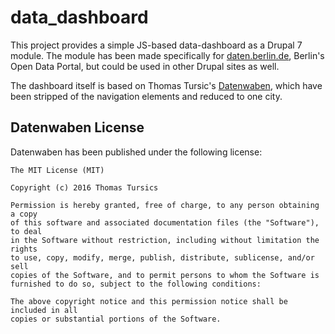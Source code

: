 # data_dashboard

This project provides a simple JS-based data-dashboard as a Drupal 7 module. The module has been made specifically for [daten.berlin.de](http://daten.berlin.de), Berlin's Open Data Portal, but could be used in other Drupal sites as well.

The dashboard itself is based on Thomas Tursic's [Datenwaben](https://github.com/tursics/data-dashboard), which have been stripped of the navigation elements and reduced to one city.

## Datenwaben License

Datenwaben has been published under the following license:

```
The MIT License (MIT)

Copyright (c) 2016 Thomas Tursics

Permission is hereby granted, free of charge, to any person obtaining a copy
of this software and associated documentation files (the "Software"), to deal
in the Software without restriction, including without limitation the rights
to use, copy, modify, merge, publish, distribute, sublicense, and/or sell
copies of the Software, and to permit persons to whom the Software is
furnished to do so, subject to the following conditions:

The above copyright notice and this permission notice shall be included in all
copies or substantial portions of the Software.
```
